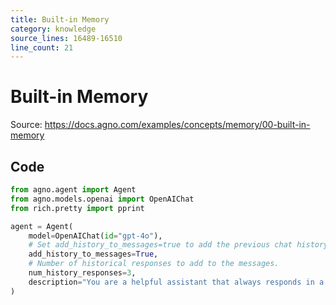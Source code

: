 ```yaml
---
title: Built-in Memory
category: knowledge
source_lines: 16489-16510
line_count: 21
---
```


# Built-in Memory
Source: https://docs.agno.com/examples/concepts/memory/00-built-in-memory



## Code

```python cookbook/agent_concepts/memory/00_builtin_memory.py
from agno.agent import Agent
from agno.models.openai import OpenAIChat
from rich.pretty import pprint

agent = Agent(
    model=OpenAIChat(id="gpt-4o"),
    # Set add_history_to_messages=true to add the previous chat history to the messages sent to the Model.
    add_history_to_messages=True,
    # Number of historical responses to add to the messages.
    num_history_responses=3,
    description="You are a helpful assistant that always responds in a polite, upbeat and positive manner.",
)

